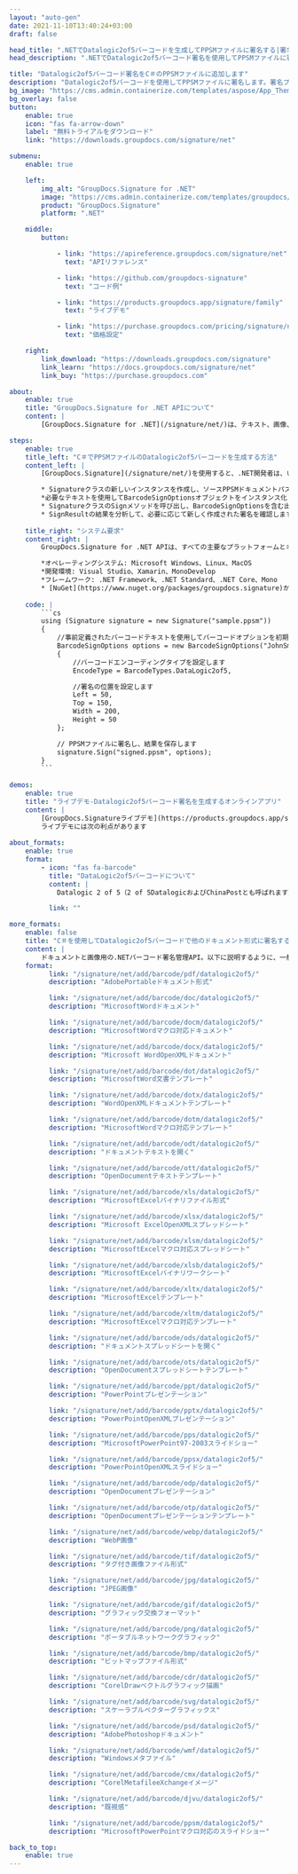 ```yaml
---
layout: "auto-gen"
date: 2021-11-10T13:40:24+03:00
draft: false

head_title: ".NETでDatalogic2of5バーコードを生成してPPSMファイルに署名する|署名文書"
head_description: ".NETでDatalogic2of5バーコード署名を使用してPPSMファイルに署名する-人気のあるビジネスドキュメントや画像ファイル形式にバーコードを追加する."

title: "Datalogic2of5バーコード署名をC＃のPPSMファイルに追加します"
description: "Datalogic2of5バーコードを使用してPPSMファイルに署名します。署名プロパティを操作し、ニーズに合ったドキュメント内で高度な署名オプションを設定します."
bg_image: "https://cms.admin.containerize.com/templates/aspose/App_Themes/V3/images/bg/header1.png"
bg_overlay: false
button:
    enable: true
    icon: "fas fa-arrow-down"
    label: "無料トライアルをダウンロード"
    link: "https://downloads.groupdocs.com/signature/net"

submenu:
    enable: true

    left:
        img_alt: "GroupDocs.Signature for .NET"
        image: "https://cms.admin.containerize.com/templates/groupdocs/images/product-logos/90x90-noborder/groupdocs-signature-net.png"
        product: "GroupDocs.Signature"
        platform: ".NET"

    middle:
        button:

            - link: "https://apireference.groupdocs.com/signature/net"
              text: "APIリファレンス"

            - link: "https://github.com/groupdocs-signature"
              text: "コード例"

            - link: "https://products.groupdocs.app/signature/family"
              text: "ライブデモ"

            - link: "https://purchase.groupdocs.com/pricing/signature/net"
              text: "価格設定"

    right:
        link_download: "https://downloads.groupdocs.com/signature"
        link_learn: "https://docs.groupdocs.com/signature/net"
        link_buy: "https://purchase.groupdocs.com"

about:
    enable: true
    title: "GroupDocs.Signature for .NET APIについて"
    content: |
        [GroupDocs.Signature for .NET](/signature/net/)は、テキスト、画像、バーコード、スタンプ、フォームフィールド、QRコード、メタデータなどのさまざまな署名タイプを使用してデジタルドキュメントに電子署名するネイティブ.NETAPIです。ユーザーは、PDF、Microsoft Word、Excelワークシート、PowerPointプレゼンテーション、Adobe Photoshop、メタファイル、および画像ファイル形式内のデジタル署名を追加、編集、検証、削除、および検索でき、必要に応じて署名プロパティをカスタマイズするための追加サポートがあります。

steps:
    enable: true
    title_left: "C＃でPPSMファイルのDatalogic2of5バーコードを生成する方法"
    content_left: |
        [GroupDocs.Signature](/signature/net/)を使用すると、.NET開発者は、いくつかの簡単な手順を実行することで、アプリケーション内のPPSMファイルにDatalogic2of5バーコードを簡単に追加できます。

        * Signatureクラスの新しいインスタンスを作成し、ソースPPSMドキュメントパスをコンストラクターパラメーターとして渡します。
        *必要なテキストを使用してBarcodeSignOptionsオブジェクトをインスタンス化し、EncodeTypeプロパティをDataLogic2of5に設定します。
        * SignatureクラスのSignメソッドを呼び出し、BarcodeSignOptionsを含む出力PPSMファイル名を渡します。
        * SignResultの結果を分析して、必要に応じて新しく作成された署名を確認します。
        
    title_right: "システム要求"
    content_right: |
        GroupDocs.Signature for .NET APIは、すべての主要なプラットフォームとオペレーティングシステムでサポートされています。以下のコードを実行する前に、システムに次の前提条件がインストールされていることを確認してください。

        *オペレーティングシステム: Microsoft Windows、Linux、MacOS
        *開発環境: Visual Studio、Xamarin、MonoDevelop
        *フレームワーク: .NET Framework、.NET Standard、.NET Core、Mono
        * [NuGet](https://www.nuget.org/packages/groupdocs.signature)からGroupDocs.Signaturefor.NETの最新バージョンをダウンロードします
        
    code: |
        ```cs
        using (Signature signature = new Signature("sample.ppsm"))
        {
            //事前定義されたバーコードテキストを使用してバーコードオプションを初期化します
            BarcodeSignOptions options = new BarcodeSignOptions("JohnSmith")
            {
                //バーコードエンコーディングタイプを設定します
                EncodeType = BarcodeTypes.DataLogic2of5,

                //署名の位置を設定します
                Left = 50,
                Top = 150,
                Width = 200,
                Height = 50
            };

            // PPSMファイルに署名し、結果を保存します 
            signature.Sign("signed.ppsm", options);
        }
        ```
        
demos:
    enable: true
    title: "ライブデモ-Datalogic2of5バーコード署名を生成するオンラインアプリ"
    content: |
        [GroupDocs.Signatureライブデモ](https://products.groupdocs.app/signature/family)サイトにアクセスして、Datalogic2of5バーコードをPPSMファイルに今すぐ追加してください。  
        ライブデモには次の利点があります
        
about_formats:
    enable: true
    format:
        - icon: "fas fa-barcode"
          title: "DataLogic2of5バーコードについて"
          content: |
            Datalogic 2 of 5（2 of 5DatalogicおよびChinaPostとも呼ばれます）は、1968年に最初に開発されたCode 2 of5シンボルファミリのメンバーです。Datalogic2of5は、中国の郵便局が自動処理およびメールの並べ替え。 2 of 5の名前は、各文字のエンコードに使用される5つの要素（バーとスペース）のうち、2つは幅が広く、3つは幅が狭いという事実に由来しています。

          link: ""

more_formats:
    enable: false
    title: "C＃を使用してDatalogic2of5バーコードで他のドキュメント形式に署名する"
    content: |
        ドキュメントと画像用の.NETバーコード署名管理API。以下に説明するように、一般的なファイル形式のいくつかにバーコード署名を追加します。
    format: 
          link: "/signature/net/add/barcode/pdf/datalogic2of5/"
          description: "AdobePortableドキュメント形式"

          link: "/signature/net/add/barcode/doc/datalogic2of5/"
          description: "MicrosoftWordドキュメント"

          link: "/signature/net/add/barcode/docm/datalogic2of5/"
          description: "MicrosoftWordマクロ対応ドキュメント"

          link: "/signature/net/add/barcode/docx/datalogic2of5/"
          description: "Microsoft WordOpenXMLドキュメント"

          link: "/signature/net/add/barcode/dot/datalogic2of5/"
          description: "MicrosoftWord文書テンプレート"

          link: "/signature/net/add/barcode/dotx/datalogic2of5/"
          description: "WordOpenXMLドキュメントテンプレート"

          link: "/signature/net/add/barcode/dotm/datalogic2of5/"
          description: "MicrosoftWordマクロ対応テンプレート"       

          link: "/signature/net/add/barcode/odt/datalogic2of5/"
          description: "ドキュメントテキストを開く"

          link: "/signature/net/add/barcode/ott/datalogic2of5/"
          description: "OpenDocumentテキストテンプレート"

          link: "/signature/net/add/barcode/xls/datalogic2of5/"
          description: "MicrosoftExcelバイナリファイル形式"

          link: "/signature/net/add/barcode/xlsx/datalogic2of5/"
          description: "Microsoft ExcelOpenXMLスプレッドシート"

          link: "/signature/net/add/barcode/xlsm/datalogic2of5/"
          description: "MicrosoftExcelマクロ対応スプレッドシート"

          link: "/signature/net/add/barcode/xlsb/datalogic2of5/"
          description: "MicrosoftExcelバイナリワークシート"

          link: "/signature/net/add/barcode/xltx/datalogic2of5/"
          description: "MicrosoftExcelテンプレート"

          link: "/signature/net/add/barcode/xltm/datalogic2of5/"
          description: "MicrosoftExcelマクロ対応テンプレート"

          link: "/signature/net/add/barcode/ods/datalogic2of5/"
          description: "ドキュメントスプレッドシートを開く"

          link: "/signature/net/add/barcode/ots/datalogic2of5/"
          description: "OpenDocumentスプレッドシートテンプレート"

          link: "/signature/net/add/barcode/ppt/datalogic2of5/"
          description: "PowerPointプレゼンテーション"

          link: "/signature/net/add/barcode/pptx/datalogic2of5/"
          description: "PowerPointOpenXMLプレゼンテーション"

          link: "/signature/net/add/barcode/pps/datalogic2of5/"
          description: "MicrosoftPowerPoint97-2003スライドショー"

          link: "/signature/net/add/barcode/ppsx/datalogic2of5/"
          description: "PowerPointOpenXMLスライドショー"                              

          link: "/signature/net/add/barcode/odp/datalogic2of5/"
          description: "OpenDocumentプレゼンテーション"

          link: "/signature/net/add/barcode/otp/datalogic2of5/"
          description: "OpenDocumentプレゼンテーションテンプレート"

          link: "/signature/net/add/barcode/webp/datalogic2of5/"
          description: "WebP画像"

          link: "/signature/net/add/barcode/tif/datalogic2of5/"
          description: "タグ付き画像ファイル形式"

          link: "/signature/net/add/barcode/jpg/datalogic2of5/"
          description: "JPEG画像"

          link: "/signature/net/add/barcode/gif/datalogic2of5/"
          description: "グラフィック交換フォーマット"

          link: "/signature/net/add/barcode/png/datalogic2of5/"
          description: "ポータブルネットワークグラフィック"

          link: "/signature/net/add/barcode/bmp/datalogic2of5/"
          description: "ビットマップファイル形式"

          link: "/signature/net/add/barcode/cdr/datalogic2of5/"
          description: "CorelDrawベクトルグラフィック描画"

          link: "/signature/net/add/barcode/svg/datalogic2of5/"
          description: "スケーラブルベクターグラフィックス"

          link: "/signature/net/add/barcode/psd/datalogic2of5/"
          description: "AdobePhotoshopドキュメント"

          link: "/signature/net/add/barcode/wmf/datalogic2of5/"
          description: "Windowsメタファイル"        

          link: "/signature/net/add/barcode/cmx/datalogic2of5/"
          description: "CorelMetafileeXchangeイメージ"

          link: "/signature/net/add/barcode/djvu/datalogic2of5/"
          description: "既視感"

          link: "/signature/net/add/barcode/ppsm/datalogic2of5/"
          description: "MicrosoftPowerPointマクロ対応のスライドショー"

back_to_top:
    enable: true
---
```


